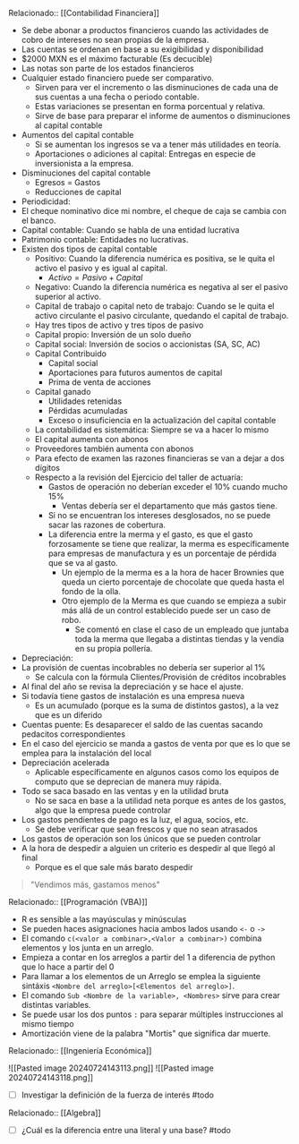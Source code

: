 Relacionado:: [[Contabilidad Financiera]]
- Se debe abonar a productos financieros cuando las actividades de cobro de intereses no sean propias de la empresa. 
- Las cuentas se ordenan en base a su exigibilidad y disponibilidad 
- $2000 MXN es el máximo facturable (Es decucible) 
- Las notas son parte de los estados financieros 
- Cualquier estado financiero puede ser comparativo. 
	- Sirven para ver el incremento o las disminuciones de cada una de sus cuentas a una fecha o periodo contable. 
	- Estas variaciones se presentan en forma porcentual y relativa. 
	- Sirve de base para preparar el informe de aumentos o disminuciones al capital contable
- Aumentos del capital contable 
	- Si se aumentan los ingresos se va a tener más utilidades en teoría. 
	- Aportaciones o adiciones al capital: Entregas en especie de inversionista a la empresa. 
- Disminuciones del capital contable
	- Egresos = Gastos 
	- Reducciones de capital 
- Periodicidad: 
- El cheque nominativo dice mi nombre, el cheque de caja se cambia con el banco. 
- Capital contable: Cuando se habla de una entidad lucrativa
- Patrimonio contable: Entidades no lucrativas. 
- Existen dos tipos de capital contable 
	- Positivo: Cuando la diferencia numérica es positiva, se le quita el activo el pasivo y es igual al capital. 
		- $Activo = Pasivo + Capital$
	- Negativo: Cuando la diferencia numérica es negativa al ser el pasivo superior al activo. 
	- Capital de trabajo o capital neto de trabajo: Cuando se le quita el activo circulante el pasivo circulante, quedando el capital de trabajo. 
	- Hay tres tipos de activo y tres tipos de pasivo
	- Capital propio: Inversión de un solo dueño
	- Capital social: Inversión de socios o accionistas (SA, SC, AC)
	- Capital Contribuido
		- Capital social
		- Aportaciones para futuros aumentos de capital
		- Prima de venta de acciones
	- Capital ganado
		- Utilidades retenidas
		- Pérdidas acumuladas
		- Exceso o insuficiencia en la actualización del capital contable
	- La contabilidad es sistemática: Siempre se va a hacer lo mismo
	- El capital aumenta con abonos
	- Proveedores también aumenta con abonos
	- Para efecto de examen las razones financieras se van a dejar a dos dígitos
	- Respecto a la revisión del Ejercicio del taller de actuaría: 
		- Gastos de operación no deberían exceder el 10% cuando mucho 15% 
			- Ventas debería ser el departamento que más gastos tiene. 
		- Si no se encuentran los intereses desglosados, no se puede sacar las razones de cobertura. 
		- La diferencia entre la merma y el gasto, es que el gasto forzosamente se tiene que realizar, la merma es específicamente para empresas de manufactura y es un porcentaje de pérdida que se va al gasto. 
			- Un ejemplo de la merma es a la hora de hacer Brownies que queda un cierto porcentaje de chocolate que queda hasta el fondo de la olla. 
			- Otro ejemplo de la Merma es que cuando se empieza  a subir más allá de un control establecido puede ser un caso de robo. 
				- Se comentó en clase el caso de un empleado que juntaba toda la merma que llegaba a distintas tiendas y la vendía en su propia pollería. 
- Depreciación:
- La provisión de cuentas incobrables no debería ser superior al 1% 
	- Se calcula con la fórmula Clientes/Provisión de créditos incobrables 
- Al final del año se revisa la depreciación y se hace el ajuste. 
- Si todavía tiene gastos de instalación es una empresa nueva
	- Es un acumulado (porque es la suma de distintos gastos), a la vez que es un diferido
- Cuentas puente: Es desaparecer el saldo de las cuentas sacando pedacitos correspondientes
- En el caso del ejercicio se manda a gastos de venta por que es lo que se emplea para la instalación del local
- Depreciación acelerada
	- Aplicable específicamente en algunos casos como los equipos de computo que se deprecian de manera muy rápida.
- Todo se saca basado en las ventas y en la utilidad bruta
	- No se saca en base a la utilidad neta porque es antes de los gastos, algo que la empresa puede controlar
- Los gastos pendientes de pago es la luz, el agua, socios, etc.
	- Se debe verificar que sean frescos y que no sean atrasados
- Los gastos de operación son los únicos que se pueden controlar
- A la hora de despedir a alguien un criterio es despedir al que llegó al final
	- Porque es el que sale más barato despedir

> "Vendimos más, gastamos menos"

Relacionado:: [[Programación (VBA)]]

- R es sensible a las mayúsculas y minúsculas
- Se pueden haces asignaciones hacia ambos lados usando `<-` o `->`
- El comando `c(<valor a combinar>,<Valor a combinar>)` combina elementos y los junta en un arreglo. 
- Empieza a contar en los arreglos a partir del 1 a diferencia de python que lo hace a partir del 0 
- Para llamar a los elementos de un Arreglo se emplea la siguiente sintáxis `<Nombre del arreglo>[<Elementos del arreglo>]`.
- El comando `Sub <Nombre de la variable>, <Nombres>` sirve para crear distintas variables. 
- Se puede usar los dos puntos `:` para separar múltiples instrucciones al mismo tiempo 
- Amortización viene de la palabra "Mortis" que significa dar muerte. 

Relacionado:: [[Ingeniería Económica]]

![[Pasted image 20240724143113.png]]
![[Pasted image 20240724143118.png]]
- [ ] Investigar la definición de la fuerza de interés #todo 

Relacionado:: [[Algebra]]
- [ ] ¿Cuál es la diferencia entre una literal y una base? #todo 
